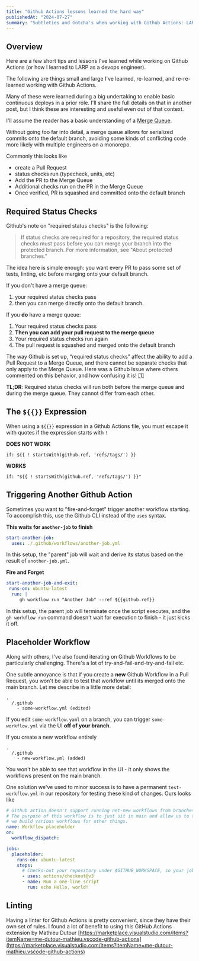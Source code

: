 ```yaml
---
title: "Github Actions lessons learned the hard way"
publishedAt: "2024-07-27"
summary: "Subtleties and Gotcha's when working with Github Actions: LARPing as a devops engineer"
---
```


## Overview

Here are a few short tips and lessons I've learned while working on Github Actions (or how I learned to LARP as a devops engineer).

The following are things small and large I've learned, re-learned, and re-re-learned working with Github Actions.

Many of these were learned during a big undertaking to enable basic continuous deploys in a prior role. I'll share the full details on that in another post, but I think these are interesting and useful even out of that context.

I'll assume the reader has a basic understanding of a [Merge Queue](https://docs.github.com/en/repositories/configuring-branches-and-merges-in-your-repository/configuring-pull-request-merges/managing-a-merge-queue).

Without going too far into detail, a merge queue allows for serialized commits onto the default branch, avoiding some kinds of conflicting code more likely with multiple engineers on a monorepo.

Commonly this looks like

- create a Pull Request
- status checks run (typecheck, units, etc)
- Add the PR to the Merge Queue
- Additional checks run on the PR in the Merge Queue
- Once verified, PR is squashed and committed onto the default branch

## Required Status Checks

Github's note on "required status checks" is the following:

> If status checks are required for a repository, the required status checks must pass before you can merge your branch into the protected branch. For more information, see "About protected branches."

The idea here is simple enough: you want every PR to pass some set of tests, linting, etc before merging onto your default branch.

If you don't have a merge queue:

1. your required status checks pass
2. then you can merge directly onto the default branch.

If you **do** have a merge queue:

1. Your required status checks pass
2. **Then you can add your pull request to the merge queue**
3. Your required status checks run again
4. The pull request is squashed and merged onto the default branch

The way Github is set up, “required status checks” affect the ability to add a Pull Request to a Merge Queue, and there cannot be separate checks that only apply to the Merge Queue. Here was a Github Issue where others commented on this behavior, and how confusing it is! [[1]](https://github.com/orgs/community/discussions/47548)

**TL;DR**: Required status checks will run both before the merge queue and during the merge queue. They cannot differ from each other.

## The `${{}}` Expression

When using a `${{}}` expression in a Github Actions file, you must escape it with quotes if the expression starts with `!`

**DOES NOT WORK**

`if: ${{ ! startsWith(github.ref, 'refs/tags/') }}`

**WORKS**

`if: "${{ ! startsWith(github.ref, 'refs/tags/') }}"`

## Triggering Another Github Action

Sometimes you want to "fire-and-forget" trigger another workflow starting. To accomplish this, use the Github CLI instead of the `uses` syntax.

**This waits for `another-job` to finish**

```yml
start-another-job:
  uses: ./.github/workflows/another-job.yml
```

In this setup, the "parent" job will wait and derive its status based on the result of `another-job.yml`.

**Fire and Forget**

```yml
start-another-job-and-exit:
 runs-on: ubuntu-latest
  run: |
     gh workflow run "Another Job" --ref ${{github.ref}}
```

In this setup, the parent job will terminate once the script executes, and the `gh workflow run` command doesn't wait for execution to finish - it just kicks it off.

## Placeholder Workflow

Along with others, I've also found iterating on Github Workflows to be particularly challenging. There's a lot of try-and-fail-and-try-and-fail etc.

One subtle annoyance is that if you create a **new** Github Workflow in a Pull Request, you won't be able to test that workflow until its merged onto the main branch. Let me describe in a little more detail:

```
.
  /.github
    - some-workflow.yml (edited)
```

If you edit `some-workflow.yaml` on a branch, you can trigger `some-workflow.yml` via the UI **off of your branch**.

If you create a new workflow entirely

```
.
  /.github
    - new-workflow.yml (added)
```

You won't be able to see that workflow in the UI - it only shows the workflows present on the main branch.

One solution we've used to minor success is to have a permanent `test-workflow.yml` in our repository for testing these kind of changes. Ours looks like

```yml
# Github action doesn't support running net-new workflows from branches other than the main branch.
# The purpose of this workflow is to just sit in main and allow us to trigger it from custom branches while
# we build various workflows for other things.
name: Workflow placeholder
on:
  workflow_dispatch:

jobs:
  placeholder:
    runs-on: ubuntu-latest
    steps:
      # Checks-out your repository under $GITHUB_WORKSPACE, so your job can access it
      - uses: actions/checkout@v3
      - name: Run a one-line script
        run: echo Hello, world!
```

## Linting

Having a linter for Github Actions is pretty convenient, since they have their own set of rules. I found a lot of benefit to using this GitHub Actions extension by Mathieu Dutour [https://marketplace.visualstudio.com/items?itemName=me-dutour-mathieu.vscode-github-actions](https://marketplace.visualstudio.com/items?itemName=me-dutour-mathieu.vscode-github-actions)
